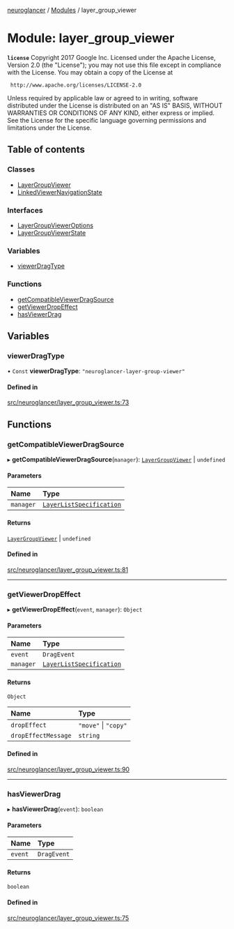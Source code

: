 [neuroglancer](../README.md) / [Modules](../modules.md) / layer\_group\_viewer

# Module: layer\_group\_viewer

**`license`**
Copyright 2017 Google Inc.
Licensed under the Apache License, Version 2.0 (the "License");
you may not use this file except in compliance with the License.
You may obtain a copy of the License at

     http://www.apache.org/licenses/LICENSE-2.0

Unless required by applicable law or agreed to in writing, software
distributed under the License is distributed on an "AS IS" BASIS,
WITHOUT WARRANTIES OR CONDITIONS OF ANY KIND, either express or implied.
See the License for the specific language governing permissions and
limitations under the License.

## Table of contents

### Classes

- [LayerGroupViewer](../classes/layer_group_viewer.LayerGroupViewer.md)
- [LinkedViewerNavigationState](../classes/layer_group_viewer.LinkedViewerNavigationState.md)

### Interfaces

- [LayerGroupViewerOptions](../interfaces/layer_group_viewer.LayerGroupViewerOptions.md)
- [LayerGroupViewerState](../interfaces/layer_group_viewer.LayerGroupViewerState.md)

### Variables

- [viewerDragType](layer_group_viewer.md#viewerdragtype)

### Functions

- [getCompatibleViewerDragSource](layer_group_viewer.md#getcompatibleviewerdragsource)
- [getViewerDropEffect](layer_group_viewer.md#getviewerdropeffect)
- [hasViewerDrag](layer_group_viewer.md#hasviewerdrag)

## Variables

### viewerDragType

• `Const` **viewerDragType**: ``"neuroglancer-layer-group-viewer"``

#### Defined in

[src/neuroglancer/layer_group_viewer.ts:73](https://github.com/ActiveBrainAtlas2/neuroglancer/blob/285e65d7/src/neuroglancer/layer_group_viewer.ts#L73)

## Functions

### getCompatibleViewerDragSource

▸ **getCompatibleViewerDragSource**(`manager`): [`LayerGroupViewer`](../classes/layer_group_viewer.LayerGroupViewer.md) \| `undefined`

#### Parameters

| Name | Type |
| :------ | :------ |
| `manager` | [`LayerListSpecification`](../classes/layer.LayerListSpecification.md) |

#### Returns

[`LayerGroupViewer`](../classes/layer_group_viewer.LayerGroupViewer.md) \| `undefined`

#### Defined in

[src/neuroglancer/layer_group_viewer.ts:81](https://github.com/ActiveBrainAtlas2/neuroglancer/blob/285e65d7/src/neuroglancer/layer_group_viewer.ts#L81)

___

### getViewerDropEffect

▸ **getViewerDropEffect**(`event`, `manager`): `Object`

#### Parameters

| Name | Type |
| :------ | :------ |
| `event` | `DragEvent` |
| `manager` | [`LayerListSpecification`](../classes/layer.LayerListSpecification.md) |

#### Returns

`Object`

| Name | Type |
| :------ | :------ |
| `dropEffect` | ``"move"`` \| ``"copy"`` |
| `dropEffectMessage` | `string` |

#### Defined in

[src/neuroglancer/layer_group_viewer.ts:90](https://github.com/ActiveBrainAtlas2/neuroglancer/blob/285e65d7/src/neuroglancer/layer_group_viewer.ts#L90)

___

### hasViewerDrag

▸ **hasViewerDrag**(`event`): `boolean`

#### Parameters

| Name | Type |
| :------ | :------ |
| `event` | `DragEvent` |

#### Returns

`boolean`

#### Defined in

[src/neuroglancer/layer_group_viewer.ts:75](https://github.com/ActiveBrainAtlas2/neuroglancer/blob/285e65d7/src/neuroglancer/layer_group_viewer.ts#L75)
